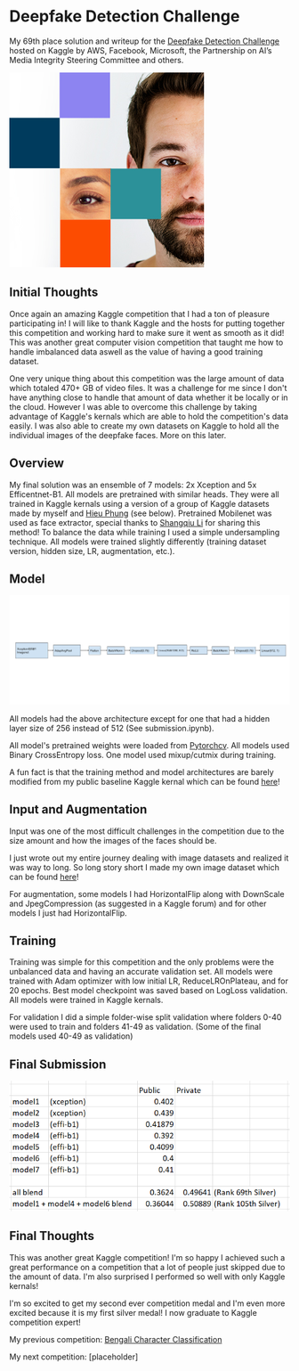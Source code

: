 # Deepfake Detection Challenge

My 69th place solution and writeup for the [Deepfake Detection Challenge](https://www.kaggle.com/c/deepfake-detection-challenge) hosted on Kaggle by AWS, Facebook, Microsoft, the Partnership on AI’s Media Integrity Steering Committee and others.

![](https://github.com/GreatGameDota/Deepfake-Detection/blob/master/assets/logo.jpg)

## Initial Thoughts

Once again an amazing Kaggle competition that I had a ton of pleasure participating in! I will like to thank Kaggle and the hosts for putting together this competition and working hard to make sure it went as smooth as it did! This was another great computer vision competition that taught me how to handle imbalanced data aswell as the value of having a good training dataset.

One very unique thing about this competition was the large amount of data which totaled 470+ GB of video files. It was a challenge for me since I don't have anything close to handle that amount of data whether it be locally or in the cloud. However I was able to overcome this challenge by taking advantage of Kaggle's kernals which are able to hold the competition's data easily. I was also able to create my own datasets on Kaggle to hold all the individual images of the deepfake faces. More on this later.

## Overview

My final solution was an ensemble of 7 models: 2x Xception and 5x Efficentnet-B1. All models are pretrained with similar heads. They were all trained in Kaggle kernals using a version of a group of Kaggle datasets made by myself and [Hieu Phung](https://www.kaggle.com/phunghieu) (see below). Pretrained Mobilenet was used as face extractor, special thanks to [Shangqiu Li](https://www.kaggle.com/unkownhihi) for sharing this method! To balance the data while training I used a simple undersampling technique. All models were trained slightly differently (training dataset version, hidden size, LR, augmentation, etc.).

## Model

![](https://github.com/GreatGameDota/Deepfake-Detection/blob/master/assets/model.png)

All models had the above architecture except for one that had a hidden layer size of 256 instead of 512 (See submission.ipynb).

All model's pretrained weights were loaded from [Pytorchcv](https://github.com/osmr/imgclsmob). All models used Binary CrossEntropy loss. One model used mixup/cutmix during training.

A fun fact is that the training method and model architectures are barely modified from my public baseline Kaggle kernal which can be found [here](https://www.kaggle.com/greatgamedota/xception-classifier-w-ffhq-training-lb-555)!

## Input and Augmentation

Input was one of the most difficult challenges in the competition due to the size amount and how the images of the faces should be.

I just wrote out my entire journey dealing with image datasets and realized it was way to long. So long story short I made my own image dataset which can be found [here](https://www.kaggle.com/c/deepfake-detection-challenge/discussion/134420)!

For augmentation, some models I had HorizontalFlip along with DownScale and JpegCompression (as suggested in a Kaggle forum) and for other models I just had HorizontalFlip.

## Training

Training was simple for this competition and the only problems were the unbalanced data and having an accurate validation set. All models were trained with Adam optimizer with low initial LR, ReduceLROnPlateau, and for 20 epochs. Best model checkpoint was saved based on LogLoss validation. All models were trained in Kaggle kernals.

For validation I did a simple folder-wise split validation where folders 0-40 were used to train and folders 41-49 as validation. (Some of the final models used 40-49 as validation)

## Final Submission

![](https://github.com/GreatGameDota/Deepfake-Detection/blob/master/assets/scores.png)

## Final Thoughts

This was another great Kaggle competition! I'm so happy I achieved such a great performance on a competition that a lot of people just skipped due to the amount of data. I'm also surprised I performed so well with only Kaggle kernals!

I'm so excited to get my second ever competition medal and I'm even more excited because it is my first silver medal! I now graduate to Kaggle competition expert!

My previous competition: [Bengali Character Classification](https://github.com/GreatGameDota/Bengali-Character-Classification)

My next competition: [placeholder]
